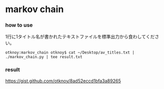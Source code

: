 # markov chain

### how to use

1行に1タイトル名が書かれたテキストファイルを標準出力から食わしてください。
```
otknoy:markov_chain otknoy$ cat ~/Desktop/av_titles.txt | ./markov_chain.py | tee result.txt
```


### result

https://gist.github.com/otknoy/8ad52eccd1bfa3a89265
